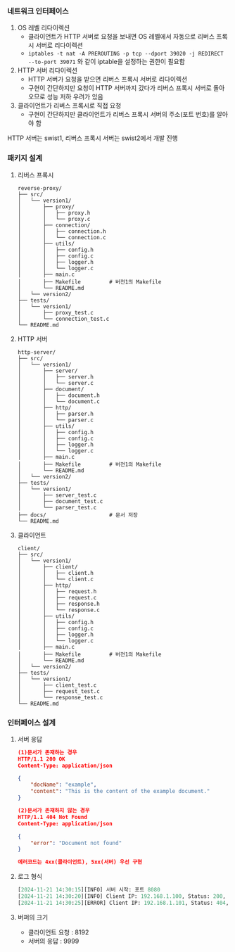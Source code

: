 ### 네트워크 인터페이스

1. OS 레벨 리다이렉션
   - 클라이언트가 HTTP 서버로 요청을 보내면 OS 레벨에서 자동으로 리버스 프록시 서버로 리다이렉션
   - `iptables -t nat -A PREROUTING -p tcp --dport 39020 -j REDIRECT --to-port 39071` 와 같이 iptable을 설정하는 권한이 필요함
2. HTTP 서버 리다이렉션
   - HTTP 서버가 요청을 받으면 리버스 프록시 서버로 리다이렉션
   - 구현이 간단하지만 요청이 HTTP 서버까지 갔다가 리버스 프록시 서버로 돌아오므로 성능 저하 우려가 있음
3. 클라이언트가 리버스 프록시로 직접 요청
   - 구현이 간단하지만 클라이언트가 리버스 프록시 서버의 주소(포트 번호)를 알아야 함

HTTP 서버는 swist1, 리버스 프록시 서버는 swist2에서 개발 진행

### 패키지 설계

1. 리버스 프록시

   ```
   reverse-proxy/
   ├── src/
   │   └── version1/
   │       ├── proxy/
   │       │   ├── proxy.h
   │       │   └── proxy.c
   │       ├── connection/
   │       │   ├── connection.h
   │       │   └── connection.c
   │       ├── utils/
   │       │   ├── config.h
   │       │   ├── config.c
   │       │   ├── logger.h
   │       │   └── logger.c
   │       ├── main.c
   │       ├── Makefile         # 버전1의 Makefile
   │       └── README.md
   │   └── version2/
   ├── tests/
   │   └── version1/
   │       ├── proxy_test.c
   │       └── connection_test.c
   └── README.md
   ```

2. HTTP 서버

   ```
   http-server/
   ├── src/
   │   └── version1/
   │       ├── server/
   │       │   ├── server.h
   │       │   └── server.c
   │       ├── document/
   │       │   ├── document.h
   │       │   └── document.c
   │       ├── http/
   │       │   ├── parser.h
   │       │   └── parser.c
   │       ├── utils/
   │       │   ├── config.h
   │       │   ├── config.c
   │       │   ├── logger.h
   │       │   └── logger.c
   │       ├── main.c
   │       ├── Makefile         # 버전1의 Makefile
   │       └── README.md
   │   └── version2/
   ├── tests/
   │   └── version1/
   │       ├── server_test.c
   │       ├── document_test.c
   │       └── parser_test.c
   ├── docs/                    # 문서 저장
   └── README.md
   ```

3. 클라이언트

   ```
   client/
   ├── src/
   │   └── version1/
   │       ├── client/
   │       │   ├── client.h
   │       │   └── client.c
   │       ├── http/
   │       │   ├── request.h
   │       │   ├── request.c
   │       │   ├── response.h
   │       │   └── response.c
   │       ├── utils/
   │       │   ├── config.h
   │       │   ├── config.c
   │       │   ├── logger.h
   │       │   └── logger.c
   │       ├── main.c
   │       ├── Makefile         # 버전1의 Makefile
   │       └── README.md
   │   └── version2/
   ├── tests/
   │   └── version1/
   │       ├── client_test.c
   │       ├── request_test.c
   │       └── response_test.c
   └── README.md
   ```

### 인터페이스 설계

1. 서버 응답

   ```json
   (1)문서가 존재하는 경우
   HTTP/1.1 200 OK
   Content-Type: application/json

   {
       "docName": "example",
       "content": "This is the content of the example document."
   }

   (2)문서가 존재하지 않는 경우
   HTTP/1.1 404 Not Found
   Content-Type: application/json

   {
       "error": "Document not found"
   }

   에러코드는 4xx(클라이언트), 5xx(서버) 우선 구현
   ```

2. 로그 형식

   ```python
   [2024-11-21 14:30:15][INFO] 서버 시작: 포트 8080
   [2024-11-21 14:30:20][INFO] Client IP: 192.168.1.100, Status: 200, Response: {"docName": "example", "content": "..."}
   [2024-11-21 14:30:25][ERROR] Client IP: 192.168.1.101, Status: 404, Response: {"error": "Document not found"}
   ```

3. 버퍼의 크기
   - 클라이언트 요청 : 8192
   - 서버의 응답 : 9999
